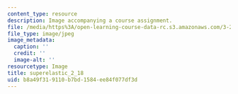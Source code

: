 ```yaml
---
content_type: resource
description: Image accompanying a course assignment.
file: /media/https%3A/open-learning-course-data-rc.s3.amazonaws.com/3-22-mechanical-behavior-of-materials-spring-2008/b8a49f319110b7bd1584ee84f077df3d_superelastic_2_18.jpg
file_type: image/jpeg
image_metadata:
  caption: ''
  credit: ''
  image-alt: ''
resourcetype: Image
title: superelastic_2_18
uid: b8a49f31-9110-b7bd-1584-ee84f077df3d
---
```

